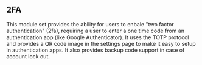 ## 2FA

This module set provides the ability for users to enbale "two factor
authentication" (2fa), requiring a user to enter a one time code from an
authentication app (like Google Authenticator). It uses the TOTP protocol and
provides a QR code image in the settings page to make it easy to setup in
authentication apps. It also provides backup code support in case of account
lock out.

